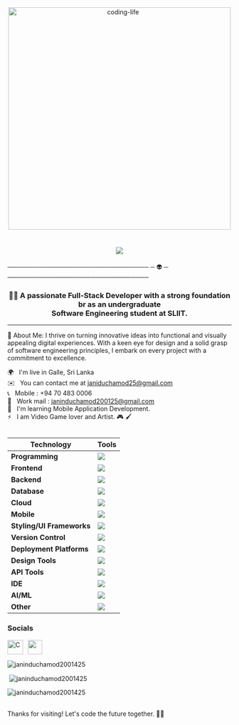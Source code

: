 <div align="center">
  <img alt="coding-life" src="https://user-images.githubusercontent.com/74038190/213910845-af37a709-8995-40d6-be59-724526e3c3d7.gif" width="500px">
</div>


<h1 align="center">
    <img src="https://readme-typing-svg.herokuapp.com/?font=cursive&size=35&center=true&vCenter=true&width=500&height=70&duration=4000&lines=Hello+Developers!+🌍;+I'm+Janindu+Chamod!+👽;+Software+Engineer+🦂;+FullStack+Developer+👨‍💻;+UI/UX+Designer+🎨;" />
</h1>
     ──────────────────────────────── ─  👽  ─ ────────────────────────────────

<h3 align="center"> 👨‍🎓 A passionate Full-Stack Developer with a strong foundation br as an undergraduate <br /> Software Engineering student at SLIIT.</h3>

<hr />

🚀 About Me: I thrive on turning innovative ideas into functional and visually appealing digital experiences. With a keen eye for design and a solid grasp of software engineering principles, I embark on every project with a commitment to excellence. 

🌍 &nbsp; I'm live in Galle, Sri Lanka <br>
✉️ &nbsp; You can contact me at janiduchamod25@gmail.com <br>
📞 &nbsp; Mobile : +94 70 483 0006 <br>
📧 &nbsp; Work mail : janinduchamod200125@gmail.com <br>
🧠 &nbsp; I'm learning Mobile Application Development. <br>
⚡ &nbsp; I am Video Game lover and Artist. 🎮 🖌 <br><br>

| **Technology** | **Tools**          | 
|-----------------|-------------------|
| **Programming**   | <img src="https://go-skill-icons.vercel.app/api/icons?i=java,javascript,typescript,python,c,cpp,kotlin,dart" /> |
| **Frontend**   | <img src="https://go-skill-icons.vercel.app/api/icons?i=html,css,javascript,typescript,react,angular,vite,next" /> |
| **Backend**    | <img src="https://go-skill-icons.vercel.app/api/icons?i=nodejs,expressjs,php" /> | 
| **Database**   | <img src="https://go-skill-icons.vercel.app/api/icons?i=mysql,mongodb,firebase" /> | 
| **Cloud**      | <img src="https://go-skill-icons.vercel.app/api/icons?i=gcp" /> | 
| **Mobile**     | <img src="https://go-skill-icons.vercel.app/api/icons?i=flutter,reactnative,expo,androidstudio" /> |
| **Styling/UI Frameworks** | <img src="https://go-skill-icons.vercel.app/api/icons?i=bootstrap,daisyui,tailwindcss" /> |
| **Version Control** | <img src="https://go-skill-icons.vercel.app/api/icons?i=github,git" /> |
| **Deployment Platforms** | <img src="https://go-skill-icons.vercel.app/api/icons?i=vercel" /> |
| **Design Tools** | <img src="https://go-skill-icons.vercel.app/api/icons?i=figma,canva" /> |
| **API Tools** | <img src="https://go-skill-icons.vercel.app/api/icons?i=graphql,postman,api" /> |
| **IDE** | <img src="https://go-skill-icons.vercel.app/api/icons?i=vscode,visualstudio,idea,webstorm,eclipse,androidstudio" /> |
| **AI/ML** | <img src="https://go-skill-icons.vercel.app/api/icons?i=tensorflow,anaconda,pytorch" /> |
| **Other** | <img src="https://go-skill-icons.vercel.app/api/icons?i=appwrite,redux,tomcat" /> |
 

### Socials

<p align="left"> <a href="https://www.github.com/Janinduchamod2001425" target="_blank" rel="noreferrer"> <picture> <source media="(prefers-color-scheme: dark)" srcset="https://raw.githubusercontent.com/danielcranney/readme-generator/main/public/icons/socials/github-dark.svg" /> <source media="(prefers-color-scheme: light)" srcset="https://raw.githubusercontent.com/danielcranney/readme-generator/main/public/icons/socials/github.svg" /> <img align="left" alt="C" width="35px" style="padding-right:8px;" src="https://raw.githubusercontent.com/danielcranney/readme-generator/main/public/icons/socials/github.svg" width="32" height="32" /> </picture> </a>  <a href="https://www.linkedin.com/in/janindu-chamod-1025492a1/" target="_blank" rel="noreferrer"> <picture> <source media="(prefers-color-scheme: dark)" srcset="https://raw.githubusercontent.com/danielcranney/readme-generator/main/public/icons/socials/linkedin-dark.svg" /> <source media="(prefers-color-scheme: light)" srcset="https://raw.githubusercontent.com/danielcranney/readme-generator/main/public/icons/socials/linkedin.svg" /> <img src="https://raw.githubusercontent.com/danielcranney/readme-generator/main/public/icons/socials/linkedin.svg" width="32" height="32" /> </picture> </a></p>

<p><img align="center" src="https://github-readme-stats.vercel.app/api/top-langs?username=janinduchamod2001425&theme=algolia&show_icons=true&locale=en&layout=compact" alt="janinduchamod2001425" /></p>
<p>&nbsp;<img align="center" src="https://github-readme-stats.vercel.app/api?username=janinduchamod2001425&theme=algolia&show_icons=true&locale=en" alt="janinduchamod2001425" /></p>
<p><img align="center" src="https://github-readme-streak-stats.herokuapp.com/?user=janinduchamod2001425&&theme=algolia" alt="janinduchamod2001425" /></p>
<br>
Thanks for visiting! Let's code the future together. 🚀✨

<br />

